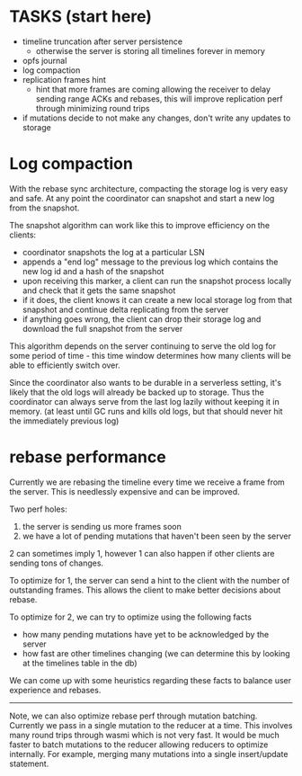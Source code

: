 # TASKS (start here)
- timeline truncation after server persistence
  - otherwise the server is storing all timelines forever in memory
- opfs journal
- log compaction
- replication frames hint
  - hint that more frames are coming allowing the receiver to delay sending range ACKs and rebases, this will improve replication perf through minimizing round trips
- if mutations decide to not make any changes, don't write any updates to storage

# Log compaction
With the rebase sync architecture, compacting the storage log is very easy and safe. At any point the coordinator can snapshot and start a new log from the snapshot.

The snapshot algorithm can work like this to improve efficiency on the clients:
- coordinator snapshots the log at a particular LSN
- appends a "end log" message to the previous log which contains the new log id and a hash of the snapshot
- upon receiving this marker, a client can run the snapshot process locally and check that it gets the same snapshot
- if it does, the client knows it can create a new local storage log from that snapshot and continue delta replicating from the server
- if anything goes wrong, the client can drop their storage log and download the full snapshot from the server

This algorithm depends on the server continuing to serve the old log for some
period of time - this time window determines how many clients will be able to
efficiently switch over.

Since the coordinator also wants to be durable in a serverless setting, it's
likely that the old logs will already be backed up to storage. Thus the
coordinator can always serve from the last log lazily without keeping it in
memory. (at least until GC runs and kills old logs, but that should never hit
the immediately previous log)

# rebase performance
Currently we are rebasing the timeline every time we receive a frame from the server. This is needlessly expensive and can be improved.

Two perf holes:
1. the server is sending us more frames soon
2. we have a lot of pending mutations that haven't been seen by the server

2 can sometimes imply 1, however 1 can also happen if other clients are sending tons of changes.

To optimize for 1, the server can send a hint to the client with the number of outstanding frames. This allows the client to make better decisions about rebase.

To optimize for 2, we can try to optimize using the following facts
 - how many pending mutations have yet to be acknowledged by the server
 - how fast are other timelines changing (we can determine this by looking at the timelines table in the db)

We can come up with some heuristics regarding these facts to balance user experience and rebases.

---

Note, we can also optimize rebase perf through mutation batching. Currently we pass in a single mutation to the reducer at a time. This involves many round trips through wasmi which is not very fast. It would be much faster to batch mutations to the reducer allowing reducers to optimize internally. For example, merging many mutations into a single insert/update statement.